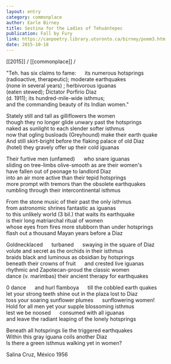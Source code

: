 ```yaml
---
layout: entry
category: commonplace
author: Earle Birney
title: Sestina for the Ladies of Tehuántepec
publication: Fall by Fury
link: https://canpoetry.library.utoronto.ca/birney/poem3.htm
date: 2015-10-18
---
```


[[2015]] / [[commonplace]] / 

"Teh. has six claims to fame:      its numerous hotsprings
<br>(radioactive, therapeutic); moderate earthquakes
<br>(none in several years) ; herbivorous iguanas
<br>(eaten stewed); Dictator Porfirio Diaz
<br>(d. 1911); its hundred-mile-wide isthmus;
<br>and the commanding beauty of its Indian women."

Stately still and tall as gilliflowers the women
<br>though they no longer glide unwary past the hotsprings
<br>naked as sunlight to each slender softer isthmus
<br>now that ogling busloads (Greyhound) make their earth quake
<br>And still skirt-bright before the flaking palace of old Diaz
<br>(hotel) they gravely offer up their cold iguanas

Their furtive men (unfamed)      who snare iguanas
<br>sliding on tree-limbs olive-smooth as are their women's
<br>have fallen out of peonage to landlord Diaz
<br>into an air more active than their tepid hotsprings
<br>more prompt with tremors than the obsolete earthquakes
<br>rumbling through their intercontinental isthmus

From the stone music of their past the only isthmus
<br>from astronomic shrines fantastic as iguanas
<br>to this unlikely world (3 bil.) that waits its earthquake
<br>is their long matriarchal ritual of women
<br>whose eyes from fires more stubborn than under hotsprings
<br>flash out a thousand Mayan years before a Diaz

Goldnecklaced      turbaned      swaying in the square of Diaz
<br>volute and secret as the orchids in their isthmus
<br>braids black and luminous as obsidian by hotsprings
<br>beneath their crowns of fruit      and crested live iguanas
<br>rhythmic and Zapotecan-proud the classic women
<br>dance (v. marimbas) their ancient therapy for earthquakes

0 dance      and hurl flamboya      till the cobbled earth quakes
<br>let your strong teeth shine out in the plaza lost to Diaz
<br>toss your soaring sunflower plumes      sunflowering women!
<br>Hold for all men yet your supple blossoming isthmus
<br>lest we be noosed      consumed with all iguanas
<br>and leave the radiant leaping of the lonely hotsprings

Beneath all hotsprings lie the triggered earthquakes
<br>Within this gray iguana coils another Diaz
<br>Is there a green isthmus walking yet in women?


Salina Cruz, México 1956
